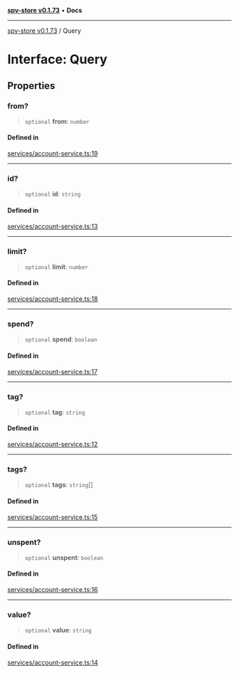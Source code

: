[**spv-store v0.1.73**](../README.md) • **Docs**

***

[spv-store v0.1.73](../globals.md) / Query

# Interface: Query

## Properties

### from?

> `optional` **from**: `number`

#### Defined in

[services/account-service.ts:19](https://github.com/bitcoin-sv/spv-store/blob/9735342843cd2ea4b04983988f1fa98b59c98947/src/services/account-service.ts#L19)

***

### id?

> `optional` **id**: `string`

#### Defined in

[services/account-service.ts:13](https://github.com/bitcoin-sv/spv-store/blob/9735342843cd2ea4b04983988f1fa98b59c98947/src/services/account-service.ts#L13)

***

### limit?

> `optional` **limit**: `number`

#### Defined in

[services/account-service.ts:18](https://github.com/bitcoin-sv/spv-store/blob/9735342843cd2ea4b04983988f1fa98b59c98947/src/services/account-service.ts#L18)

***

### spend?

> `optional` **spend**: `boolean`

#### Defined in

[services/account-service.ts:17](https://github.com/bitcoin-sv/spv-store/blob/9735342843cd2ea4b04983988f1fa98b59c98947/src/services/account-service.ts#L17)

***

### tag?

> `optional` **tag**: `string`

#### Defined in

[services/account-service.ts:12](https://github.com/bitcoin-sv/spv-store/blob/9735342843cd2ea4b04983988f1fa98b59c98947/src/services/account-service.ts#L12)

***

### tags?

> `optional` **tags**: `string`[]

#### Defined in

[services/account-service.ts:15](https://github.com/bitcoin-sv/spv-store/blob/9735342843cd2ea4b04983988f1fa98b59c98947/src/services/account-service.ts#L15)

***

### unspent?

> `optional` **unspent**: `boolean`

#### Defined in

[services/account-service.ts:16](https://github.com/bitcoin-sv/spv-store/blob/9735342843cd2ea4b04983988f1fa98b59c98947/src/services/account-service.ts#L16)

***

### value?

> `optional` **value**: `string`

#### Defined in

[services/account-service.ts:14](https://github.com/bitcoin-sv/spv-store/blob/9735342843cd2ea4b04983988f1fa98b59c98947/src/services/account-service.ts#L14)
